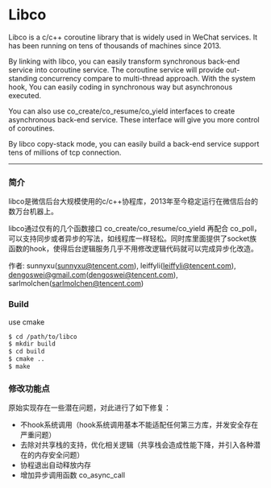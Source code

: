 Libco
===========
Libco is a c/c++ coroutine library that is widely used in WeChat services. It has been running on tens of thousands of machines since 2013.

By linking with libco, you can easily transform synchronous back-end service into coroutine service. The coroutine service will provide out-standing concurrency compare to multi-thread approach. With the system hook, You can easily coding in synchronous way but asynchronous executed.

You can also use co_create/co_resume/co_yield interfaces to create asynchronous back-end service. These interface will give you more control of coroutines.

By libco copy-stack mode, you can easily build a back-end service support tens of millions of tcp connection.
***
### 简介
libco是微信后台大规模使用的c/c++协程库，2013年至今稳定运行在微信后台的数万台机器上。  

libco通过仅有的几个函数接口 co_create/co_resume/co_yield 再配合 co_poll，可以支持同步或者异步的写法，如线程库一样轻松。同时库里面提供了socket族函数的hook，使得后台逻辑服务几乎不用修改逻辑代码就可以完成异步化改造。

作者: sunnyxu(sunnyxu@tencent.com), leiffyli(leiffyli@tencent.com), dengoswei@gmail.com(dengoswei@tencent.com), sarlmolchen(sarlmolchen@tencent.com)

### Build

use cmake

```bash
$ cd /path/to/libco
$ mkdir build
$ cd build
$ cmake ..
$ make
```

### 修改功能点

原始实现存在一些潜在问题，对此进行了如下修复：

- 不hook系统调用（hook系统调用基本不能适配任何第三方库，并发安全存在严重问题）
- 去除对共享栈的支持，优化相关逻辑（共享栈会造成性能下降，并引入各种潜在的内存安全问题）
- 协程退出自动释放内存
- 增加异步调用函数 co_async_call

